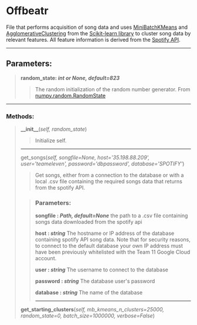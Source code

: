 # Offbeatr

File that performs acquisition of song data and uses [MiniBatchKMeans](https://scikit-learn.org/stable/modules/generated/sklearn.cluster.MiniBatchKMeans.html) and [AgglomerativeClustering](https://scikit-learn.org/stable/index.html) from the [Scikit-learn library](https://scikit-learn.org/stable/modules/generated/sklearn.cluster.AgglomerativeClustering.html) to cluster song data by relevant features. All feature information is derived from the [Spotify API](https://developer.spotify.com/).

---

## Parameters:

>**random_state: *int or None, default=823***
>>The random initialization of the random number generator. From [numpy.random.RandomState](https://docs.scipy.org/doc/numpy-1.15.0/reference/generated/numpy.random.RandomState.html)

---

### Methods:

>**\_\_init\_\_**(*self, random_state*)
>>Initialize self.
>---
>get\_songs(*self, songfile=None, host='35.198.88.209', user='teameleven', password='dbpassword', database='SPOTIFY'*)
>>Get songs, either from a connection to the database or with a local .csv file containing the required songs data that returns from the spotify API.
>
>>
>>### Parameters:
>>
>>**songfile : *Path, default=None***
>>    the path to a .csv file containing songs data downloaded from the spotify api
>>
>>**host : *string***
>>    The hostname or IP address of the database containing spotify API song data. Note that for security reasons, to connect to the default database your own IP address must have been previously whitelisted with the Team 11 Google Cloud account. 
>>
>>**user : *string***
>>    The username to connect to the database
>>
>>**password : *string***
>>    The database user's password
>>
>>**database : *string***
>>    The name of the database
>>
>>---
>**get\_starting\_clusters**(*self, mb_kmeans_n_clusters=25000, random_state=0, batch_size=1000000, verbose=False*)
